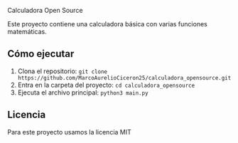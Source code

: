 Calculadora Open Source

Este proyecto contiene una calculadora básica con varias funciones matemáticas.

## Cómo ejecutar
1. Clona el repositorio: `git clone https://github.com/MarcoAurelioCiceron25/calculadora_opensource.git`
2. Entra en la carpeta del proyecto: `cd calculadora_opensource`
3. Ejecuta el archivo principal: `python3 main.py`

## Licencia
Para este proyecto usamos la licencia MIT
